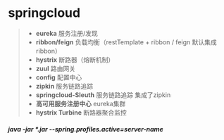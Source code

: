  
 
# springcloud

>- **eureka**          服务注册/发现
>- **ribbon/feign**    负载均衡（restTemplate + ribbon / feign 默认集成ribbon）
>- **hystrix**         断路器（熔断机制）
>- **zuul**            路由网关
>- **config**          配置中心
>- **zipkin**          服务链路追踪
>- **springcloud-Sleuth**   服务链路追踪 集成了zipkin
>- **高可用服务注册中心**    eureka集群
>- **hystrix Turbine**      断路器聚合监控


##### java -jar *.jar --spring.profiles.active=server-name




